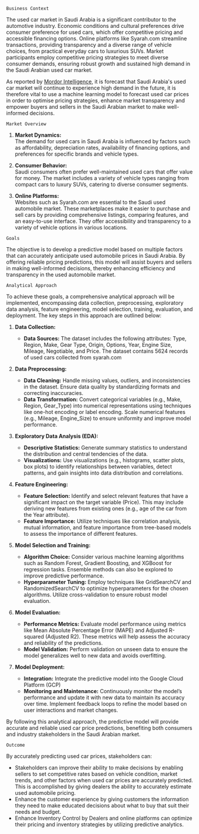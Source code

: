 `Business Context` <br>

The used car market in Saudi Arabia is a significant contributor to the automotive industry. Economic conditions and cultural preferences drive consumer preference for used cars, which offer competitive pricing and accessible financing options. Online platforms like Syarah.com streamline transactions, providing transparency and a diverse range of vehicle choices, from practical everyday cars to luxurious SUVs. Market participants employ competitive pricing strategies to meet diverse consumer demands, ensuring robust growth and sustained high demand in the Saudi Arabian used car market.

As reported by [Mordor Intelligence](https://www.mordorintelligence.com/industry-reports/saudi-arabia-used-car-market), it is forecast that Saudi Arabia's used car market will continue to experience high demand in the future, it is therefore vital to use a machine learning model to forecast used car prices in order to optimise pricing strategies, enhance market transparency and empower buyers and sellers in the Saudi Arabian market to make well-informed decisions.

`Market Overview`
1. **Market Dynamics:** <br>
The demand for used cars in Saudi Arabia is influenced by factors such as affordability, depreciation rates, availability of financing options, and preferences for specific brands and vehicle types.
   
2. **Consumer Behavior:** <br>
Saudi consumers often prefer well-maintained used cars that offer value for money. The market includes a variety of vehicle types ranging from compact cars to luxury SUVs, catering to diverse consumer segments.

3. **Online Platforms:** <br>
Websites such as Syarah.com are essential to the Saudi used automobile market. These marketplaces make it easier to purchase and sell cars by providing comprehensive listings, comparing features, and an easy-to-use interface. They offer accessibility and transparency to a variety of vehicle options in various locations.

`Goals`

The objective is to develop a predictive model based on multiple factors that can accurately anticipate used automobile prices in Saudi Arabia. By offering reliable pricing predictions, this model will assist buyers and sellers in making well-informed decisions, thereby enhancing efficiency and transparency in the used automobile market.

`Analytical Approach`

To achieve these goals, a comprehensive analytical approach will be implemented, encompassing data collection, preprocessing, exploratory data analysis, feature engineering, model selection, training, evaluation, and deployment. The key steps in this approach are outlined below:

1. **Data Collection:**
   - **Data Sources:** The dataset includes the following attributes: Type, Region, Make, Gear Type, Origin, Options, Year, Engine Size, Mileage, Negotiable, and Price. The dataset contains 5624 records of used cars collected from syarah.com

2. **Data Preprocessing:**
   - **Data Cleaning:** Handle missing values, outliers, and inconsistencies in the dataset. Ensure data quality by standardizing formats and correcting inaccuracies.
   - **Data Transformation:** Convert categorical variables (e.g., Make, Region, Gear_Type) into numerical representations using techniques like one-hot encoding or label encoding. Scale numerical features (e.g., Mileage, Engine_Size) to ensure uniformity and improve model performance.

3. **Exploratory Data Analysis (EDA):**
   - **Descriptive Statistics:** Generate summary statistics to understand the distribution and central tendencies of the data.
   - **Visualizations:** Use visualizations (e.g., histograms, scatter plots, box plots) to identify relationships between variables, detect patterns, and gain insights into data distribution and correlations.

4. **Feature Engineering:**
   - **Feature Selection:** Identify and select relevant features that have a significant impact on the target variable (Price). This may include deriving new features from existing ones (e.g., age of the car from the Year attribute).
   - **Feature Importance:** Utilize techniques like correlation analysis, mutual information, and feature importance from tree-based models to assess the importance of different features.

5. **Model Selection and Training:**
   - **Algorithm Choice:** Consider various machine learning algorithms such as Random Forest, Gradient Boosting, and XGBoost for regression tasks. Ensemble methods can also be explored to improve predictive performance.
   - **Hyperparameter Tuning:** Employ techniques like GridSearchCV and RandomizedSearchCV to optimize hyperparameters for the chosen algorithms. Utilize cross-validation to ensure robust model evaluation.

6. **Model Evaluation:**
   - **Performance Metrics:** Evaluate model performance using metrics like Mean Absolute Percentage Error (MAPE) and Adjusted R-squared (Adjusted R2). These metrics will help assess the accuracy and reliability of the predictions.
   - **Model Validation:** Perform validation on unseen data to ensure the model generalizes well to new data and avoids overfitting.

7. **Model Deployment:**
   - **Integration:** Integrate the predictive model into the Google Cloud Platform (GCP)
   - **Monitoring and Maintenance:** Continuously monitor the model’s performance and update it with new data to maintain its accuracy over time. Implement feedback loops to refine the model based on user interactions and market changes.

By following this analytical approach, the predictive model will provide accurate and reliable used car price predictions, benefiting both consumers and industry stakeholders in the Saudi Arabian market.

`Outcome`<br>

By accurately predicting used car prices, stakeholders can:
- Stakeholders can improve their ability to make decisions by enabling sellers to set competitive rates based on vehicle condition, market trends, and other factors when used car prices are accurately predicted. This is accomplished by giving dealers the ability to accurately estimate used automobile pricing.
- Enhance the customer experience by giving customers the information they need to make educated decisions about what to buy that suit their needs and budget.
- Enhance Inventory Control by Dealers and online platforms can optimize their pricing and inventory strategies by utilizing predictive analytics.
